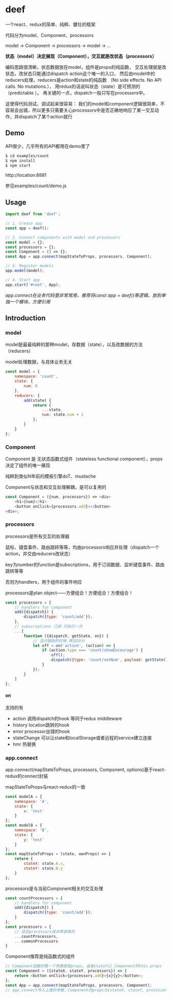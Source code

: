 # deef
一个react、redux的简单、纯粹、健壮的框架

代码分为model、Component、processors

model -> Component -> processors -> model -> ...

**状态（model）决定展现（Component），交互就是改状态（processors）**

编码思路很清晰，状态数据放在model，组件是props的纯函数，
交互处理就是改状态，改状态只能通过dispatch action这个唯一的入口，
然后由model中的reducers处理，reducers是action和state的纯函数
（No side effects. No API calls. No mutations.），
用redux的话说叫状态（state）是可预测的（predictable ）。
再关键的一点，dispatch一般只写在processors中。

这使得代码测试、调试起来很容易：
我们的model和component逻辑很简单，不容易会出错，所以更多只需要关心processors中是否正确地响应了某一交互动作，并dispatch了某个action就行

## Demo

API很少，几乎所有的API都用在demo里了

```bash
$ cd examples/count
$ npm install
$ npm start
```
http://location:8881

参见examples/count/demo.js

## Usage
```js
import deef from 'deef';

// 1. Create app
const app = deef();

// 2. Connect components with model and processors
const model = {};
const processors = {};
const Component = () => {};
const App = app.connect(mapStateToProps, processors, Component);

// 3. Register models
app.model(model);

// 4. Start app
app.start('#root', App);
```
*app.connect在业务代码里非常常用，推荐将const app = deef()等逻辑，放到单独一个模块，方便引用*

## Introduction

### model
model是最最纯粹的那种model，存数据（state），以及改数据的方法（reducers）

model处理数据，与具体业务无关

```js
const model = {
    namespace: 'count',
    state: {
        num: 0
    },
    reducers: {
        add(state) {
            return {
                ...state,
                num: state.num + 1
            };
        }
    }
};
```

### Component
Component 是 无状态函数式组件（stateless functional component），props决定了组件的唯一展现

纯粹到类似N年前的模板引擎doT、mustache

Component与状态和交互处理解耦，是可以复用的

```js
const Component = ({num, processors}) => <div>
    <h1>{num}</h1>
    <button onClick={processors.add}></button>
<div>;
```

### processors
processors是所有交互的处理器

鼠标、键盘事件、路由跳转等等，均由processors响应并处理（dispatch一个action，并交由reducers改状态）

key为number的function是subscriptions，用于订阅数据、监听键盘事件、路由跳转等等

否则为handlers，用于组件的事件响应

processors是plan object——方便组合！方便组合！方便组合！

```js
const processors = {
    // handlers for component
    add({dispatch}) {
        dispatch({type: 'count/add'});
    },
    // subscriptions 订阅 只执行一次
    ...[
        function ({dispatch, getState, on}) {
            // 显示鼓励的时候 再加10分
            let off = on('action', (action) => {
                if (action.type === 'count/showEncourage') {
                    off();
                    dispatch({type: 'count/setNum', payload: getState().count.num + 10});
                }
            });
        }
    ]
};
```

#### on
支持的有

- action 调用dispatch的hook  等同于redux middleware
- history location跳转的hook
- error processor出错的hook
- stateChange 可以让state和localStorage或者远程的service建立连接
- hmr 热替换

### app.connect
app.connect(mapStateToProps, processors, Component, options)基于react-redux的connect封装

mapStateToProps与react-redux的一致
```js
const modelA = {
    namespace: 'A',
    state: {
        x: 'test'
    }
};
const modelB = {
    namespace: 'B',
    state: {
        y: 'test'
    }
};
const mapStateToProps = (state, ownProps) => {
    return {
        stateX: state.A.x,
        stateY: state.B.y
    }
}; 
```
processors是与当前Component相关的交互处理
```js
const countProcessors = {
    // handlers for component
    add({dispatch}) {
        dispatch({type: 'count/add'});
    }
};
const processors = {
    // 组合processors是非常容易的
    ...countProcessors,
    ...commonProcessors
}
```
Component推荐是纯函数式的组件
```js
// Component函数的第一个参数就是props，或者stateful Component的this.props
const Component = ({stateX, stateY, processors}) => {
    return <button onClick={processors.add}>{x}{y}</button>;
};
const App = app.connect(mapStateToProps, processors, Component);
// app.connect传入上面的参数，Component的props为{stateX, stateY, processors}
```
